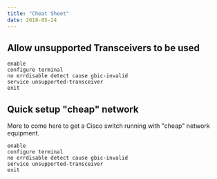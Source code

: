 ```yaml
---
title: "Cheat Sheet"
date: 2018-05-24
---
```


## Allow unsupported Transceivers to be used

```shell
enable
configure terminal
no errdisable detect cause gbic-invalid
service unsupported-transceiver
exit
```

## Quick setup "cheap" network

More to come here to get a Cisco switch running with "cheap" network equipment.

```shell
enable
configure terminal
no errdisable detect cause gbic-invalid
service unsupported-transceiver
exit
```
